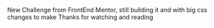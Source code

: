 New Challenge from FrontEnd Mentor, still building it and with big css changes to make
Thanks for watching and reading
